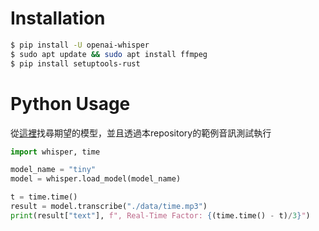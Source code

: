 # Installation
  ```bash
  $ pip install -U openai-whisper
  $ sudo apt update && sudo apt install ffmpeg
  $ pip install setuptools-rust
  ```

# Python Usage
從[這裡](https://github.com/openai/whisper)找尋期望的模型，並且透過本repository的範例音訊測試執行
```python
import whisper, time

model_name = "tiny"
model = whisper.load_model(model_name)

t = time.time()
result = model.transcribe("./data/time.mp3")
print(result["text"], f", Real-Time Factor: {(time.time() - t)/3}")
```

